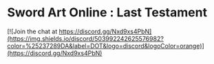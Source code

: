 # Sword Art Online : Last Testament 


[![Join the chat at https://discord.gg/Nxd9xs4PbN](https://img.shields.io/discord/503992242625576982?color=%25237289DA&label=DOT&logo=discord&logoColor=orange)](https://discord.gg/Nxd9xs4PbN)
